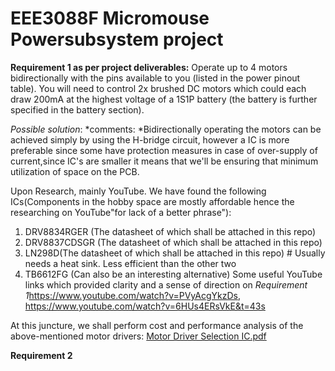 # EEE3088F Micromouse Powersubsystem project

**Requirement 1 as per project deliverables:**
Operate up to 4 motors bidirectionally with the pins available to you (listed in the power pinout
table). You will need to control 2x brushed DC motors which could each draw 200mA at the
highest voltage of a 1S1P battery (the battery is further specified in the battery section).

*Possible solution*:
*comments: *Bidirectionally operating the motors can be achieved simply by using the H-bridge circuit, however a IC is more preferable since some have protection measures in case of over-supply of current,since IC's are smaller it means that we'll be ensuring that minimum utilization of space on the PCB. 

Upon Research, mainly YouTube. We have found the following ICs(Components in the hobby space are mostly affordable hence the researching on YouTube"for lack of a better phrase"):
1. DRV8834RGER (The datasheet of which shall be attached in this repo)
2. DRV8837CDSGR (The datasheet of which shall be attached in this repo)
3. LN298D(The datasheet of which shall be attached in this repo) # Usually needs a heat sink. Less efficient than the other two
4. TB6612FG (Can also be an interesting alternative)
Some useful YouTube links which provided clarity and a sense of direction on *Requirement 1*https://www.youtube.com/watch?v=PVyAcgYkzDs, https://www.youtube.com/watch?v=6HUs4ERsVkE&t=43s

At this juncture, we shall perform cost and performance analysis of the above-mentioned motor drivers:
[Motor Driver Selection IC.pdf](https://github.com/user-attachments/files/19388597/Motor.Driver.Selection.IC.pdf)



**Requirement 2**
